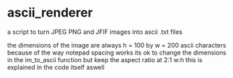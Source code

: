 # ascii_renderer
a script to turn JPEG PNG and JFIF images into ascii .txt files

the dimensions of the image are always h = 100 by w = 200 ascii characters because of the way notepad spacing works 
its ok to change the dimensions in the im_to_ascii function but keep the aspect ratio at 2:1 w:h this is explained in the code itself aswell
